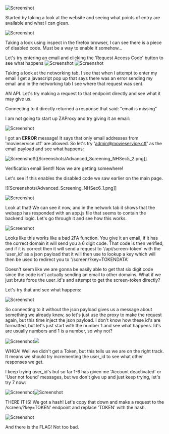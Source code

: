 

![Screenshot](Screenshots/Advanced_Screening_NHSec1.png)

Started by taking a look at the website and seeing what points of entry are available and what I can glean.

![Screenshot](Screenshots/Advanced_Screening_NHSec2.png)

Taking a look using inspect in the firefox browser, I can see there is a piece of disabled code. Must be a way to enable it somehow...

Let's try entering an email and clicking the 'Request Access Code' button to see what happens
![Screenshot](Screenshots/Advanced_Screening_NHSec3_2.png)
![Screenshot](Screenshots/Advanced_Screening_NHSec3_1.png)

Taking a look at the networking tab, I see that when I attempt to enter my email I get a javascript pop up that says there was an error sending my email and in the networking tab I see where that request was sent. 

AN API. Let's try making a request to that endpoint directly and see what it may give us.

Connecting to it directly returned a response that said: "email is missing"

I am not going to start up ZAProxy and try giving it an email:

![Screenshot](Screenshots/Advanced_Screening_NHSec4.png)

I got an **ERROR** message! It says that only email addresses from 'movieservice.ctf' are allowed. So let's try 'admin@movieservice.ctf' as the email payload and see what happens:

![Screenshot](Screenshots/Advanced_Screening_NHSec5_1.png)![[Screenshots/Advanced_Screening_NHSec5_2.png]]

Verification email Sent!! Now we are getting somewhere!

Let's see if this enables the disabled code we saw earlier on the main page.

![[Screenshots/Advanced_Screening_NHSec6_1.png]]

![Screenshot](Screenshots/Advanced_Screening_NHSec6_2.png)

Look at that! We can see it now, and in the network tab it shows that the webapp has responded with an app.js file that seems to contain the backend logic. Let's go through it and see how this works.


![Screenshot](Screenshots/Advanced_Screening_NHSec7.png)

Looks like this works like a bad 2FA function. You give it an email, if it has the correct domain it will send you a 6 digit code. That code is then verified, and if it is correct then it will send a request to '/api/screen-token' with the 'user_id' as a json payload that it will then use to lookup a key which will then be used to redirect you to '/screen/?key=TOKENDATA'

Doesn't seem like we are gonna be easily able to get that six digit code since the code isn't actually sending an email to other domains. What if we just brute force the user_id's and attempt to get the screen-token directly?

Let's try that and see what happens:

![Screenshot](Screenshots/Advanced_Screening_NHSec8.png)

So connecting to it without the json payload gives us a message about something we already knew, so let's just use the proxy to make the request again, but this time inject the json payload. I don't know how these id's are formatted, but let's just start with the number 1 and see what happens. Id's are usually numbers and 1 is a number, so why not?

![Screenshot](Screenshots/Advanced_Screening_NHSec9_1.png)![](Screenshots/Advanced_Screening_NHSec9_2.png)

WHOA! Well we didn't get a Token, but this tells us we are on the right track. It means we should try incrementing the user_id to see what other responses we get. 

I keep trying user_id's but so far 1-6 has given me 'Account deactivated' or 'User not found' messages, but we don't give up and just keep trying, let's try 7 now:

![Screenshot](Screenshots/Advanced_Screening_NHSec10_1.png)![Screenshot](Screenshots/Advanced_Screening_NHSec10_2.png)

THERE IT IS! We got a hash! Let's copy that down and make a request to the /screen/?key=TOKEN' endpoint and replace 'TOKEN' with the hash.

![Screenshot](Screenshots/Advanced_Screening_NHSecFinal.png)

And there is the FLAG! Not too bad. 
